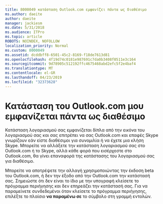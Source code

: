 ```yaml
---
title: 8000049 κατάσταση Outlook.com εμφανίζει πάντα ως διαθέσιμο
ms.author: daeite
author: daeite
manager: jackiesm
ms.date: 5/31/2018
ms.audience: ITPro
ms.topic: article
ROBOTS: NOINDEX, NOFOLLOW
localization_priority: Normal
ms.custom: 8000049
ms.assetid: dcddbff8-6501-45c2-8169-f18de7613d81
ms.openlocfilehash: 4f19d74c0181e987691c7da0b3408f0511e3c164
ms.sourcegitcommit: 9d78905c512192ffc4675468abd2efc5f2e4baf4
ms.translationtype: MT
ms.contentlocale: el-GR
ms.lasthandoff: 04/23/2019
ms.locfileid: "32373628"
---
```

# <a name="my-outlookcom-status-always-shows-as-available"></a>Κατάσταση του Outlook.com μου εμφανίζεται πάντα ως διαθέσιμο

Κατάσταση λογαριασμού σας εμφανίζεται δίπλα από την εικόνα του λογαριασμού σας και σας επιτρέπει να σας Outlook.com και επαφές Skype γνωρίζουν εάν είστε διαθέσιμοι για συνομιλία ή να έχετε μια κλήση Skype. Μπορείτε να αλλάξετε την κατάσταση λογαριασμού σας στο Outlook.com ή το Skype, αλλά κάθε φορά που εισέρχεστε στο Outlook.com, θα γίνει επαναφορά της κατάστασης του λογαριασμού σας για διαθέσιμο.
  
Μπορείτε να αποτρέψετε την αλλαγή χρησιμοποιώντας την έκδοση beta του Outlook.com, ή δεν την έξοδο από την Outlook.com την κατάστασή σας. Σημειώστε ότι δεν είναι το ίδιο με την υπογραφή κλείσετε το πρόγραμμα περιήγησης και δεν επηρεάζει την κατάστασή σας. Για να παραμείνετε συνδεδεμένοι όταν κλείσετε το πρόγραμμα περιήγησης, επιλέξτε το πλαίσιο **να παραμένω σε** το σύμβολο στη γραμμή εντολών. 
  

